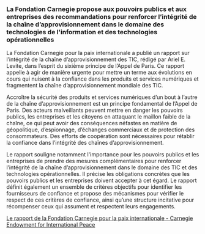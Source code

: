 ### La Fondation Carnegie propose aux pouvoirs publics et aux entreprises des recommandations pour renforcer l’intégrité de la chaîne d’approvisionnement dans le domaine des technologies de l'information et des technologies opérationnelles

La Fondation Carnegie pour la paix internationale a publié un rapport sur l’intégrité de la chaîne d’approvisionnement des TIC, rédigé par Ariel E. Levite, dans l’esprit du sixième principe de l’Appel de Paris. Ce rapport appelle à agir de manière urgente pour mettre un terme aux évolutions en cours qui nuisent à la confiance dans les produits et services numériques et fragmentent la chaîne d’approvisionnement mondiale des TIC.

Accroître la sécurité des produits et services numériques d’un bout à l’autre de la chaîne d’approvisionnement est un principe fondamental de l’Appel de Paris. Des acteurs malveillants peuvent mettre en danger les pouvoirs publics, les entreprises et les citoyens en attaquant le maillon faible de la chaîne, ce qui peut avoir des conséquences néfastes en matière de géopolitique, d’espionnage, d’échanges commerciaux et de protection des consommateurs. Des efforts de coopération sont nécessaires pour rétablir la confiance dans l’intégrité des chaînes d’approvisionnement.

Le rapport souligne notamment l'importance pour les pouvoirs publics et les entreprises de prendre des mesures complémentaires pour renforcer l’intégrité de la chaîne d’approvisionnement dans le domaine des TIC et des technologies opérationnelles. Il précise les obligations concrètes que les pouvoirs publics et les entreprises doivent accepter à cet égard. Le rapport définit également un ensemble de critères objectifs pour identifier les fournisseurs de confiance et propose des mécanismes pour vérifier le respect de ces critères de confiance, ainsi qu’une structure incitative pour récompenser ceux qui assument et respectent leurs engagements. 

[Le rapport de la Fondation Carnegie pour la paix internationale - Carnegie Endowment for International Peace](https://carnegieendowment.org/files/Levite_SupplyChain_final.pdf)

